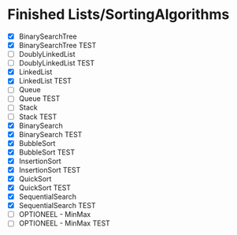 # Finished Lists/SortingAlgorithms
- [x] BinarySearchTree
- [x] BinarySearchTree TEST
- [ ] DoublyLinkedList
- [ ] DoublyLinkedList TEST
- [X] LinkedList
- [X] LinkedList TEST
- [ ] Queue
- [ ] Queue TEST
- [ ] Stack 
- [ ] Stack TEST
- [x] BinarySearch
- [x] BinarySearch TEST
- [x] BubbleSort
- [x] BubbleSort TEST
- [x] InsertionSort
- [x] InsertionSort TEST
- [x] QuickSort
- [x] QuickSort TEST
- [x] SequentialSearch
- [x] SequentialSearch TEST
- [ ] OPTIONEEL - MinMax
- [ ] OPTIONEEL - MinMax TEST